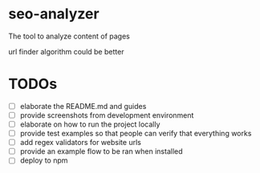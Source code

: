 # seo-analyzer

The tool to analyze content of pages

url finder algorithm could be better

# TODOs

- [ ] elaborate the README.md and guides
- [ ] provide screenshots from development environment
- [ ] elaborate on how to run the project locally 
- [ ] provide test examples so that people can verify that everything works
- [ ] add regex validators for website urls
- [ ] provide an example flow to be ran when installed
- [ ] deploy to npm

